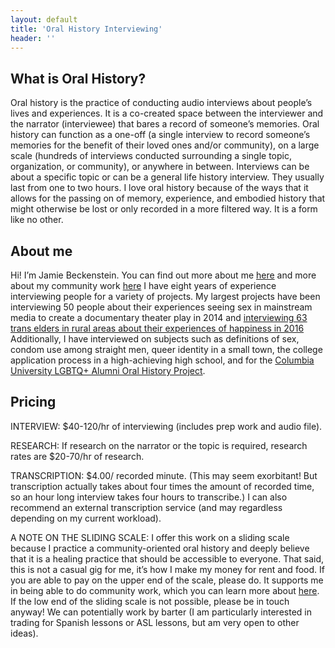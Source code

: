 ```yaml
---
layout: default
title: 'Oral History Interviewing'
header: ''
---
```


## What is Oral History?

Oral history is the practice of conducting audio interviews about people’s lives and experiences. It is a co-created space between the interviewer and the narrator (interviewee) that bares a record of someone’s memories. Oral history can function as a one-off (a single interview to record someone’s memories for the benefit of their loved ones and/or community), on a large scale (hundreds of interviews conducted surrounding a single topic, organization, or community), or anywhere in between. Interviews can be about a specific topic or can be a general life history interview. They usually last from one to two hours. I love oral history because of the ways that it allows for the passing on of memory, experience, and embodied history that might otherwise be lost or only recorded in a more filtered way. It is a form like no other. 

## About me

Hi! I’m Jamie Beckenstein. You can find out more about me [here](/index) and more about my community work [here](https://transembassy.com)  I have eight years of experience interviewing people for a variety of projects. My largest projects have been interviewing 50 people about their experiences seeing sex in mainstream media to create a documentary theater play in 2014 and [interviewing 63 trans elders in rural areas about their experiences of happiness in 2016](https://transembassy.com/will/)  Additionally, I have interviewed on subjects such as definitions of sex, condom use among straight men, queer identity in a small town, the college application process in a high-achieving high school, and for the [Columbia University LGBTQ+ Alumni Oral History Project](http://www.ccohr.incite.columbia.edu/blog/2017/12/20-reflection-lgbtq-columbia-oral-history).

## Pricing

INTERVIEW: $40-120/hr of interviewing (includes prep work and audio file).

RESEARCH: If research on the narrator or the topic is required, research rates are $20-70/hr of research.

TRANSCRIPTION: $4.00/ recorded minute. (This may seem exorbitant! But transcription actually takes about four times the amount of recorded time, so an hour long interview takes four hours to transcribe.) I can also recommend an external transcription service (and may regardless depending on my current workload).

A NOTE ON THE SLIDING SCALE: I offer this work on a sliding scale because I practice a community-oriented oral history and deeply believe that it is a healing practice that should be accessible to everyone. That said, this is not a casual gig for me, it’s how I make my money for rent and food. If you are able to pay on the upper end of the scale, please do. It supports me in being able to do community work, which you can learn more about [here](https://transembassy.com). If the low end of the sliding scale is not possible, please be in touch anyway! We can potentially work by barter (I am particularly interested in trading for Spanish lessons or ASL lessons, but am very open to other ideas).


